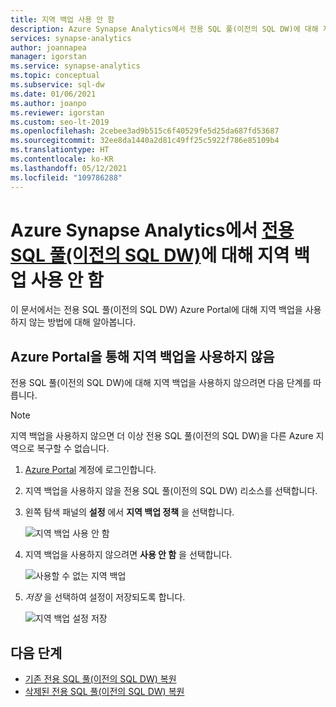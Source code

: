 ```yaml
---
title: 지역 백업 사용 안 함
description: Azure Synapse Analytics에서 전용 SQL 풀(이전의 SQL DW)에 대해 지역 백업을 사용하지 않는 방법 가이드
services: synapse-analytics
author: joannapea
manager: igorstan
ms.service: synapse-analytics
ms.topic: conceptual
ms.subservice: sql-dw
ms.date: 01/06/2021
ms.author: joanpo
ms.reviewer: igorstan
ms.custom: seo-lt-2019
ms.openlocfilehash: 2cebee3ad9b515c6f40529fe5d25da687fd53687
ms.sourcegitcommit: 32ee8da1440a2d81c49ff25c5922f786e85109b4
ms.translationtype: HT
ms.contentlocale: ko-KR
ms.lasthandoff: 05/12/2021
ms.locfileid: "109786288"
---
```

# <a name="disable-geo-backups-for-a-dedicated-sql-pool-formerly-sql-dw-in-azure-synapse-analytics"></a>Azure Synapse Analytics에서 [전용 SQL 풀(이전의 SQL DW)](sql-data-warehouse-overview-what-is.md)에 대해 지역 백업 사용 안 함

이 문서에서는 전용 SQL 풀(이전의 SQL DW) Azure Portal에 대해 지역 백업을 사용하지 않는 방법에 대해 알아봅니다.

## <a name="disable-geo-backups-through-azure-portal"></a>Azure Portal을 통해 지역 백업을 사용하지 않음

전용 SQL 풀(이전의 SQL DW)에 대해 지역 백업을 사용하지 않으려면 다음 단계를 따릅니다.

> [!NOTE]
> 지역 백업을 사용하지 않으면 더 이상 전용 SQL 풀(이전의 SQL DW)을 다른 Azure 지역으로 복구할 수 없습니다. 
> 

1. [Azure Portal](https://portal.azure.com/) 계정에 로그인합니다.
1. 지역 백업을 사용하지 않을 전용 SQL 풀(이전의 SQL DW) 리소스를 선택합니다. 
1. 왼쪽 탐색 패널의 **설정** 에서 **지역 백업 정책** 을 선택합니다.

   ![지역 백업 사용 안 함](./media/sql-data-warehouse-restore-from-geo-backup/disable-geo-backup-1.png)

1. 지역 백업을 사용하지 않으려면 **사용 안 함** 을 선택합니다. 

   ![사용할 수 없는 지역 백업](./media/sql-data-warehouse-restore-from-geo-backup/disable-geo-backup-2.png)

1. *저장* 을 선택하여 설정이 저장되도록 합니다. 

   ![지역 백업 설정 저장](./media/sql-data-warehouse-restore-from-geo-backup/disable-geo-backup-3.png)

## <a name="next-steps"></a>다음 단계

- [기존 전용 SQL 풀(이전의 SQL DW) 복원](sql-data-warehouse-restore-active-paused-dw.md)
- [삭제된 전용 SQL 풀(이전의 SQL DW) 복원](sql-data-warehouse-restore-deleted-dw.md)
